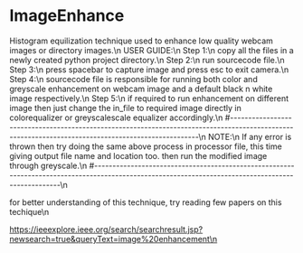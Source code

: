 # ImageEnhance
 Histogram equilization technique used to enhance low quality webcam images or directory images.\n
 USER GUIDE:\n
 Step 1:\n
 copy all the files in a newly created python project directory.\n
 Step 2:\n
 run sourcecode file.\n
 Step 3:\n
 press spacebar to capture image and press esc to exit camera.\n
 Step 4:\n
 sourcecode file is responsible for running both color and greyscale enhancement on webcam image and a default black n white image respectively.\n
 Step 5:\n
 if required to run enhancement on different image then just change the in_file to required image directly in colorequalizer or greyscalescale equalizer accordingly.\n
 #---------------------------------------------------------------------------------------------------------------------------------------------------\n
 NOTE:\n
 If any error is thrown then try doing the same above process in processor file, this time giving output file name and location too.
 then run the modified image through greyscale.\n
 #---------------------------------------------------------------------------------------------------------------------------------------------------\n
 
 for better understanding of this technique, try reading few papers on this techique\n
 
 https://ieeexplore.ieee.org/search/searchresult.jsp?newsearch=true&queryText=image%20enhancement\n
 
